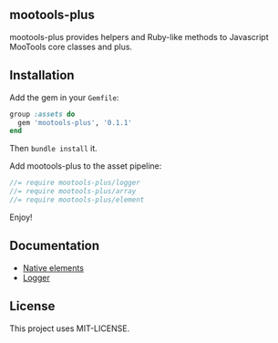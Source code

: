 ## mootools-plus

mootools-plus provides helpers and Ruby-like methods to Javascript MooTools core classes and plus.

## Installation

Add the gem in your `Gemfile`:
```ruby
group :assets do
  gem 'mootools-plus', '0.1.1'
end
```

Then `bundle install` it.

Add mootools-plus to the asset pipeline:

```javascript
//= require mootools-plus/logger
//= require mootools-plus/array
//= require mootools-plus/element
```

Enjoy!

## Documentation

* [Native elements](https://github.com/caedes/mootools-plus/wiki/Native-elements)
* [Logger](https://github.com/caedes/mootools-plus/wiki/Logger)

## License

This project uses MIT-LICENSE.
